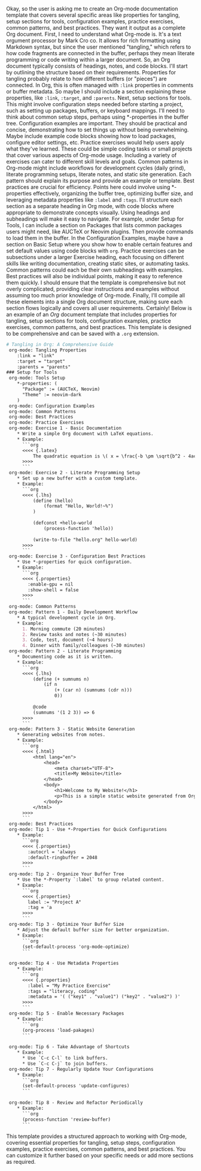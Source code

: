 Okay, so the user is asking me to create an Org-mode documentation template that covers several specific areas like properties for tangling, setup sections for tools, configuration examples, practice exercises, common patterns, and best practices. They want it output as a complete Org document.
First, I need to understand what Org-mode is. It's a text orgument processor by Mark Cro co. It allows for rich formatting using Markdown syntax, but since the user mentioned "tangling," which refers to how code fragments are connected in the buffer, perhaps they mean literate programming or code writing within a larger document.
So, an Org document typically consists of headings, notes, and code blocks. I'll start by outlining the structure based on their requirements.
Properties for tangling probably relate to how different buffers (or "pieces") are connected. In Org, this is often managed with `:link` properties in comments or buffer metadata. So maybe I should include a section explaining these properties, like `:link`, `:target`, and `:parents`.
Next, setup sections for tools. This might involve configuration steps needed before starting a project, such as setting up packages, buffers, or keyboard mappings. I'll need to think about common setup steps, perhaps using *-properties in the buffer tree.
Configuration examples are important. They should be practical and concise, demonstrating how to set things up without being overwhelming. Maybe include example code blocks showing how to load packages, configure editor settings, etc.
Practice exercises would help users apply what they've learned. These could be simple coding tasks or small projects that cover various aspects of Org-mode usage. Including a variety of exercises can cater to different skill levels and goals.
Common patterns in Org-mode might include workflows for development cycles (daily grind), literate programming setups, literate notes, and static site generation. Each pattern should explain its purpose and provide an example or template.
Best practices are crucial for efficiency. Points here could involve using *-properties effectively, organizing the buffer tree, optimizing buffer size, and leveraging metadata properties like `:label` and `:tags`.
I'll structure each section as a separate heading in Org mode, with code blocks where appropriate to demonstrate concepts visually. Using headings and subheadings will make it easy to navigate.
For example, under Setup for Tools, I can include a section on Packages that lists common packages users might need, like AUCTeX or Neovim plugins. Then provide commands to load them in the buffer.
In the Configuration Examples, maybe have a section on Basic Setup where you show how to enable certain features and set default values using code blocks with ```org```.
Practice exercises can be subsections under a larger Exercise heading, each focusing on different skills like writing documentation, creating static sites, or automating tasks.
Common patterns could each be their own subheadings with examples. Best practices will also be individual points, making it easy to reference them quickly.
I should ensure that the template is comprehensive but not overly complicated, providing clear instructions and examples without assuming too much prior knowledge of Org-mode.
Finally, I'll compile all these elements into a single Org document structure, making sure each section flows logically and covers all user requirements.
</think>
Certainly! Below is an example of an *Org* document template that includes properties for tangling, setup sections for tools, configuration examples, practice exercises, common patterns, and best practices. This template is designed to be comprehensive and can be saved with a `.org` extension.
```org
# Tangling in Org: A Comprehensive Guide
 org-mode: Tangling Properties
    :link = "link"
    :target = "target"
    :parents = "parents"
### Setup for Tools
 org-mode: Tools Setup
    *-properties: (
      "Package" := (AUCTeX, Neovim)
      "Theme" := neovim-dark
    )
 org-mode: Configuration Examples
 org-mode: Common Patterns
 org-mode: Best Practices
 org-mode: Practice Exercises
 org-mode: Exercise 1 - Basic Documentation
    * Write a simple Org document with LaTeX equations.
    * Example:
      ```org
      <<<< {.latex}
          The quadratic equation is \( x = \frac{-b \pm \sqrt{b^2 - 4ac}}{2a} \).
      >>>>
      ```
 org-mode: Exercise 2 - Literate Programming Setup
    * Set up a new buffer with a custom template.
    * Example:
      ```org
      <<<< {.lhs}
          (define (hello)
              (format "Hello, World!~%")
          )
      
          (defconst +hello-world
              (process-function 'hello))
      
          (write-to-file "hello.org" hello-world)
      >>>>
      ```
 org-mode: Exercise 3 - Configuration Best Practices
    * Use *-properties for quick configuration.
    * Example:
      ```org
      <<<< {.properties}
        :enable-gpu = nil
        :show-shell = false
      >>>>
      ```
 org-mode: Common Patterns
 org-mode: Pattern 1 - Daily Development Workflow
    * A typical development cycle in Org.
    * Example:
      1. Morning commute (20 minutes)
      2. Review tasks and notes (~30 minutes)
      3. Code, test, document (~4 hours)
      4. Dinner with family/colleagues (~30 minutes)
 org-mode: Pattern 2 - Literate Programming
    * Documenting code as it is written.
    * Example:
      ```org
      <<<< {.lhs}
          (define (+ sumnums n)
              (if n
                  (+ (car n) (sumnums (cdr n)))
                  0))
      
          @code
          (sumnums '(1 2 3)) => 6
      >>>>
      ```
 org-mode: Pattern 3 - Static Website Generation
    * Generating websites from notes.
    * Example:
      ```org
      <<<< {.html}
          <html lang="en">
              <head>
                  <meta charset="UTF-8">
                  <title>My Website</title>
              </head>
              <body>
                  <h1>Welcome to My Website!</h1>
                  <p>This is a simple static website generated from Org notes.</p>
              </body>
          </html>
      >>>>
      ```
 org-mode: Best Practices
 org-mode: Tip 1 - Use *-Properties for Quick Configurations
    * Example:
      ```org
      <<<< {.properties}
        :autocrl = 'always
        :default-ringbuffer = 2048
      >>>>
      ```
 org-mode: Tip 2 - Organize Your Buffer Tree
    * Use the *-Property `:label` to group related content.
    * Example:
      ```org
      <<<< {.properties}
        label := "Project A"
        :tag = 'a
      >>>>
      ```
 org-mode: Tip 3 - Optimize Your Buffer Size
    * Adjust the default buffer size for better organization.
    * Example:
      ```org
      (set-default-process 'org-mode-optimize)
      ```
      
 org-mode: Tip 4 - Use Metadata Properties
    * Example:
      ```org
      <<<< {.properties}
        :label = "My Practice Exercise"
        :tags = "literacy, coding"
        :metadata = '( ("key1" . "value1") ("key2" . "value2") )'
      >>>>
      ```
 org-mode: Tip 5 - Enable Necessary Packages
    * Example:
      ```org
      (org-process 'load-pakages)
      ```
      
 org-mode: Tip 6 - Take Advantage of Shortcuts
    * Example:
      * Use `C-c C-l` to link buffers.
      * Use `C-c C-j` to join buffers.
 org-mode: Tip 7 - Regularly Update Your Configurations
    * Example:
      ```org
      (set-default-process 'update-configures)
      ```
      
 org-mode: Tip 8 - Review and Refactor Periodically
    * Example:
      ```org
      (process-function 'review-buffer)
      ```
```
This template provides a structured approach to working with Org-mode, covering essential properties for tangling, setup steps, configuration examples, practice exercises, common patterns, and best practices. You can customize it further based on your specific needs or add more sections as required.

